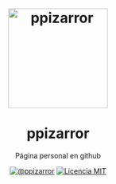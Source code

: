 <h1 align="center">
  <a href="http://ppizarror.com/" title="ppizarror">
    <img alt="ppizarror" src="http://ppizarror.com/icon.png" width="200px" height="200px" />
  </a>
  <br /><br />
  ppizarror</h1>
<p align="center">Página personal en github</p>
<div align="center"><a href="http://ppizarror.com"><img alt="@ppizarror" src="http://ppizarror.com/badges/autor.svg" /></a>
<a href="https://opensource.org/licenses/MIT/"><img alt="Licencia MIT" src="http://ppizarror.com/badges/licenciamit.svg" /></a>
</div><br />

